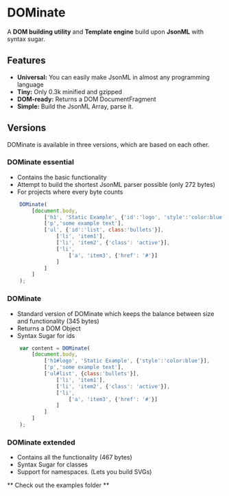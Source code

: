 # DOMinate
A **DOM building utility** and **Template engine** build upon **JsonML** with syntax sugar.

## Features
- **Universal:** You can easily make JsonML in almost any programming language
- **Tiny:** Only 0.3k minified and gzipped
- **DOM-ready:** Returns a DOM DocumentFragment
- **Simple:** Build the JsonML Array, parse it.

## Versions
DOMinate is available in three versions, which are based on each other.

### DOMinate essential
- Contains the basic functionality
- Attempt to build the shortest JsonML parser possible (only 272 bytes)
- For projects where every byte counts

```javascript
	DOMinate(
		[document.body,
			['h1', 'Static Example', {'id':'logo', 'style':'color:blue'}],
			['p','some example text'],
			['ul', {'id':'list', class:'bullets'}],
				['li', 'item1'],
                ['li', 'item2', {'class': 'active'}],
                ['li',
                    ['a', 'item3', {'href': '#'}]
                ]
			]
		]
	);
```


### DOMinate
- Standard version of DOMinate which keeps the balance between size and functionality (345 bytes)
- Returns a DOM Object
- Syntax Sugar for ids

```javascript
	var content = DOMinate(
		[document.body,
			['h1#logo', 'Static Example', {'style':'color:blue'}],
			['p','some example text'],
			['ul#list', {class:'bullets'}],
				['li', 'item1'],
                ['li', 'item2', {'class': 'active'}],
                ['li',
                    ['a', 'item3', {'href': '#'}]
                ]
			]
		]
	);
```


### DOMinate extended
- Contains all the functionality (467 bytes)
- Syntax Sugar for classes
- Support for namespaces. (Lets you build SVGs)


** Check out the examples folder **